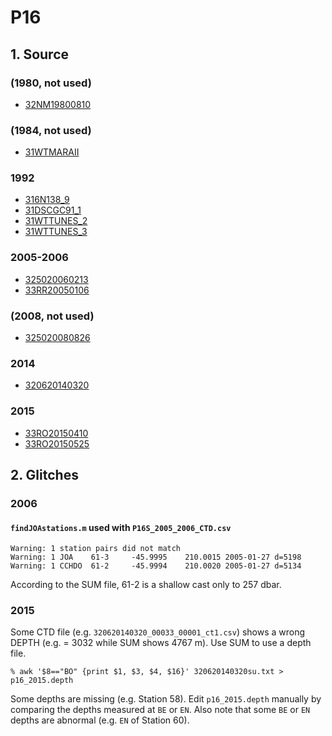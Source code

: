 # P16
## 1. Source
### (1980, not used)
+ [32NM19800810](https://cchdo.ucsd.edu/cruise/32NM19800810)

### (1984, not used)
+ [31WTMARAII](https://cchdo.ucsd.edu/cruise/31WTMARAII)

### 1992
+ [316N138_9](https://cchdo.ucsd.edu/cruise/316N138_9)
+ [31DSCGC91_1](https://cchdo.ucsd.edu/cruise/31DSCGC91_1)
+ [31WTTUNES_2](https://cchdo.ucsd.edu/cruise/31WTTUNES_2)
+ [31WTTUNES_3](https://cchdo.ucsd.edu/cruise/31WTTUNES_3)

### 2005-2006
+ [325020060213](https://cchdo.ucsd.edu/cruise/325020060213)
+ [33RR20050106](https://cchdo.ucsd.edu/cruise/33RR200501)

### (2008, not used)
+ [325020080826](https://cchdo.ucsd.edu/cruise/325020080826)

### 2014
+ [320620140320](https://cchdo.ucsd.edu/cruise/320620140320)

### 2015
+ [33RO20150410](https://cchdo.ucsd.edu/cruise/33RO20150410)
+ [33RO20150525](https://cchdo.ucsd.edu/cruise/33RO20150525)

## 2. Glitches
### 2006
#### `findJOAstations.m` used with `P16S_2005_2006_CTD.csv`
~~~
Warning: 1 station pairs did not match
Warning: 1 JOA    61-3     -45.9995    210.0015 2005-01-27 d=5198
Warning: 1 CCHDO  61-2     -45.9994    210.0020 2005-01-27 d=5134
~~~
According to the SUM file, 61-2 is a shallow cast only to 257 dbar.

### 2015
Some CTD file (e.g. `320620140320_00033_00001_ct1.csv`) shows a wrong DEPTH (e.g. = 3032 while SUM shows 4767 m).
Use SUM to use a depth file.

```
% awk '$8=="BO" {print $1, $3, $4, $16}' 320620140320su.txt > p16_2015.depth
```

Some depths are missing (e.g. Station 58). Edit `p16_2015.depth` manually by comparing the depths measured at `BE` or `EN`.
Also note that some `BE` or `EN` depths are abnormal (e.g. `EN` of Station 60).
